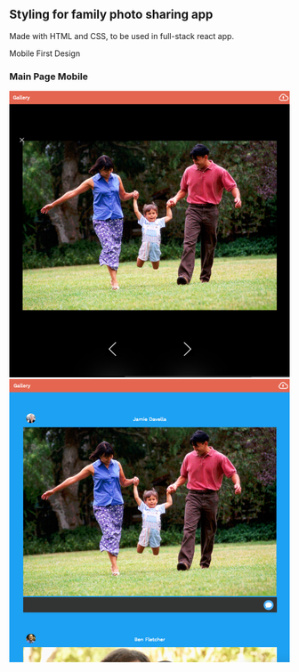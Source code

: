 ## Styling for family photo sharing app

Made with HTML and CSS, to be used in full-stack react app.

Mobile First Design


### Main Page Mobile

![full page](./familyZoomed.png)
![full page](./familyMainPage.png)
